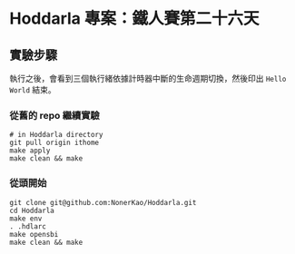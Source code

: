 # Hoddarla 專案：鐵人賽第二十六天

## 實驗步驟

執行之後，會看到三個執行緒依據計時器中斷的生命週期切換，然後印出 `Hello World` 結束。

### 從舊的 repo 繼續實驗

```
# in Hoddarla directory
git pull origin ithome
make apply
make clean && make
```

### 從頭開始

```
git clone git@github.com:NonerKao/Hoddarla.git
cd Hoddarla
make env
. .hdlarc
make opensbi
make clean && make
```
